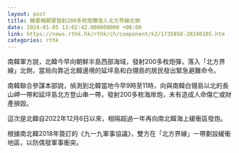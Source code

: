```yaml
---
layout: post
title: 韓軍稱朝軍發射200多枚炮彈落入北方界線北側
date: 2024-01-05 13:02:42.000000000 +08:00
link: https://news.rthk.hk/rthk/ch/component/k2/1735050-20240105.htm
categories: rthk
---
```


南韓軍方說，北韓今早向朝鮮半島西部海域，發射200多枚炮彈，落入「北方界線」北側，當局向靠近北韓邊境的延坪島和白翎島的居民發出緊急避難命令。

南韓聯合參謀本部說，偵測到北韓當地今早9時至11時，向與南韓白翎島以北的長山岬一帶和延坪島北方登山串一帶，發射200多枚海岸炮，未有造成人命傷亡或財產損毀。

這次是北韓自2022年12月6日以來，相隔超過一年再向南北韓海上緩衝區發炮。

根據南北韓2018年簽訂的《九一九軍事協議》，雙方在「北方界線」一帶劃設緩衝地區，以防偶發軍事衝突。
